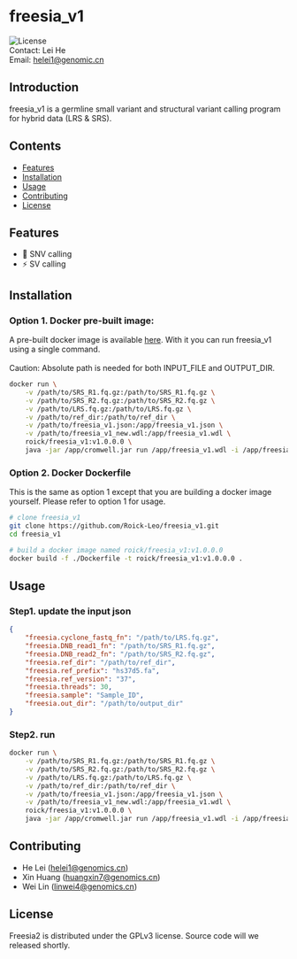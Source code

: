 # freesia_v1
![License](https://img.shields.io/badge/license-GPLv3-blue.svg)<br>
Contact: Lei He<br>
Email: helei1@genomic.cn

## Introduction
freesia_v1 is a germline small variant and structural variant calling program for hybrid data (LRS & SRS).

## Contents
- [Features](#features)
- [Installation](#installation)
- [Usage](#usage)
- [Contributing](#contributing)
- [License](#license)

## Features
- 🌟 SNV calling
- ⚡ SV calling

## Installation
### Option 1. Docker pre-built image:
A pre-built docker image is available [here](crpi-y7bygzzrulh9scmj.cn-hangzhou.personal.cr.aliyuncs.com/roick/freesia_v1:v1.0.0.0). With it you can run freesia_v1 using a single command.<br>
<br>
Caution: Absolute path is needed for both INPUT_FILE and OUTPUT_DIR.

```bash
docker run \
    -v /path/to/SRS_R1.fq.gz:/path/to/SRS_R1.fq.gz \
    -v /path/to/SRS_R2.fq.gz:/path/to/SRS_R2.fq.gz \
    -v /path/to/LRS.fq.gz:/path/to/LRS.fq.gz \
    -v /path/to/ref_dir:/path/to/ref_dir \
    -v /path/to/freesia_v1.json:/app/freesia_v1.json \
    -v /path/to/freesia_v1_new.wdl:/app/freesia_v1.wdl \
    roick/freesia_v1:v1.0.0.0 \
    java -jar /app/cromwell.jar run /app/freesia_v1.wdl -i /app/freesia_v1.json
```

### Option 2. Docker Dockerfile
This is the same as option 1 except that you are building a docker image yourself. Please refer to option 1 for usage.
```bash
# clone freesia_v1
git clone https://github.com/Roick-Leo/freesia_v1.git
cd freesia_v1

# build a docker image named roick/freesia_v1:v1.0.0.0
docker build -f ./Dockerfile -t roick/freesia_v1:v1.0.0.0 .
```

## Usage
### Step1. update the input json
```json
{
    "freesia.cyclone_fastq_fn": "/path/to/LRS.fq.gz",
    "freesia.DNB_read1_fn": "/path/to/SRS_R1.fq.gz",
    "freesia.DNB_read2_fn": "/path/to/SRS_R2.fq.gz",
    "freesia.ref_dir": "/path/to/ref_dir",
    "freesia.ref_prefix": "hs37d5.fa",
    "freesia.ref_version": "37",
    "freesia.threads": 30,
    "freesia.sample": "Sample_ID",
    "freesia.out_dir": "/path/to/output_dir"
}
```
### Step2. run 
```bash
docker run \
    -v /path/to/SRS_R1.fq.gz:/path/to/SRS_R1.fq.gz \
    -v /path/to/SRS_R2.fq.gz:/path/to/SRS_R2.fq.gz \
    -v /path/to/LRS.fq.gz:/path/to/LRS.fq.gz \
    -v /path/to/ref_dir:/path/to/ref_dir \
    -v /path/to/freesia_v1.json:/app/freesia_v1.json \
    -v /path/to/freesia_v1_new.wdl:/app/freesia_v1.wdl \
    roick/freesia_v1:v1.0.0.0 \
    java -jar /app/cromwell.jar run /app/freesia_v1.wdl -i /app/freesia_v1.json
```
## Contributing
- He Lei (helei1@genomics.cn)
- Xin Huang (huangxin7@genomics.cn)
- Wei Lin (linwei4@genomics.cn)

## License
Freesia2 is distributed under the GPLv3 license. Source code will we released shortly.